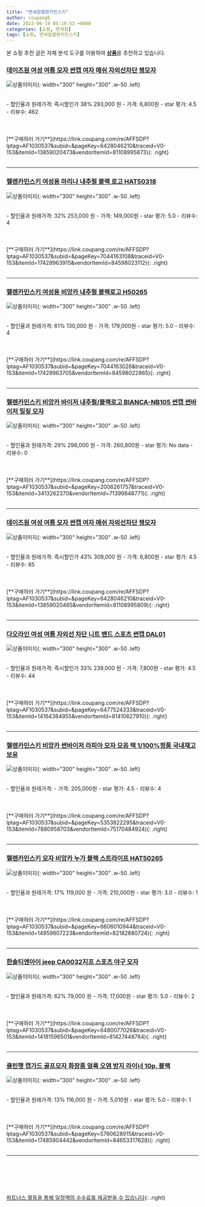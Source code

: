 ```yaml
---
title: "면세점헬렌카민스키"
author: coupang6
date: 2023-06-19 05:19:53 +0800
categories: [쇼핑, 면세점]
tags: [쇼핑, 면세점헬렌카민스키]
---
```


본 쇼핑 추천 글은 자체 분석 도구를 이용하여 [**상품**](https://link.coupang.com/a/bao1ui)을 추천하고 있습니다.

### [데이즈원 여성 여름 모자 썬캡 여자 메쉬 자외선차단 챙모자](https://link.coupang.com/re/AFFSDP?lptag=AF1030537&subid=&pageKey=6428046210&traceid=V0-153&itemId=13859020473&vendorItemId=81108995873)

![상품이미지](https://thumbnail9.coupangcdn.com/thumbnails/remote/230x230ex/image/vendor_inventory/88ef/761f68e1307cb7c40072cddbe11cb3a3baab8b90ac430751237aad18ea2c.jpg){: width="300" height="300" .w-50 .left}


<br>
- 할인율과 원래가격: 즉시할인가 38%  293,000   원
- 가격: 6,800원
- star 평가: 4.5
- 리뷰수: 462
<br>
<br>
<br>
<br>
[**구매하러 가기**](https://link.coupang.com/re/AFFSDP?lptag=AF1030537&subid=&pageKey=6428046210&traceid=V0-153&itemId=13859020473&vendorItemId=81108995873){: .right}
<br>
<br>

---

### [헬렌카민스키 여성용 마리나 내추럴 블랙 로고 HAT50318](https://link.coupang.com/re/AFFSDP?lptag=AF1030537&subid=&pageKey=7044163108&traceid=V0-153&itemId=17428963915&vendorItemId=84598023112)

![상품이미지](https://thumbnail9.coupangcdn.com/thumbnails/remote/230x230ex/image/vendor_inventory/2efb/e61248ae74fbb156afa163fc77de2dc8cbe36e89c598dbdacf307adb7aa4.jpg){: width="300" height="300" .w-50 .left}


<br>
- 할인율과 원래가격: 32%  253,000   원
- 가격: 149,000원
- star 평가: 5.0
- 리뷰수: 4
<br>
<br>
<br>
<br>
[**구매하러 가기**](https://link.coupang.com/re/AFFSDP?lptag=AF1030537&subid=&pageKey=7044163108&traceid=V0-153&itemId=17428963915&vendorItemId=84598023112){: .right}
<br>
<br>

---

### [헬렌카민스키 여성용 비앙카 내추럴 블랙로고 H50265](https://link.coupang.com/re/AFFSDP?lptag=AF1030537&subid=&pageKey=7044163026&traceid=V0-153&itemId=17428963705&vendorItemId=84598022865)

![상품이미지](https://thumbnail7.coupangcdn.com/thumbnails/remote/230x230ex/image/vendor_inventory/8c49/a19008ec628d14252a1ff27d0bcfe4685665195da4e32ae5d55a33985b0b.jpg){: width="300" height="300" .w-50 .left}


<br>
- 할인율과 원래가격: 61%  130,000   원
- 가격: 179,000원
- star 평가: 5.0
- 리뷰수: 4
<br>
<br>
<br>
<br>
[**구매하러 가기**](https://link.coupang.com/re/AFFSDP?lptag=AF1030537&subid=&pageKey=7044163026&traceid=V0-153&itemId=17428963705&vendorItemId=84598022865){: .right}
<br>
<br>

---

### [헬렌카민스키 비앙카 바이저 내추럴/블랙로고 BIANCA-NB105 썬캡 썬바이저 밀짚 모자](https://link.coupang.com/re/AFFSDP?lptag=AF1030537&subid=&pageKey=2006261757&traceid=V0-153&itemId=3413262370&vendorItemId=71399848771)

![상품이미지](https://thumbnail9.coupangcdn.com/thumbnails/remote/230x230ex/image/vendor_inventory/c6cc/810c96a10eca1b1164f338994f4d49b8256d62716a05fb796accb2b49da1.jpg){: width="300" height="300" .w-50 .left}


<br>
- 할인율과 원래가격: 29%  298,000   원
- 가격: 260,800원
- star 평가: No data
- 리뷰수: 0
<br>
<br>
<br>
<br>
[**구매하러 가기**](https://link.coupang.com/re/AFFSDP?lptag=AF1030537&subid=&pageKey=2006261757&traceid=V0-153&itemId=3413262370&vendorItemId=71399848771){: .right}
<br>
<br>

---

### [데이즈원 여성 여름 모자 썬캡 여자 메쉬 자외선차단 챙모자](https://link.coupang.com/re/AFFSDP?lptag=AF1030537&subid=&pageKey=6428046210&traceid=V0-153&itemId=13859020465&vendorItemId=81108995809)

![상품이미지](https://thumbnail7.coupangcdn.com/thumbnails/remote/230x230ex/image/vendor_inventory/796a/4a9c6f40e6839ee221a8428001ec0b3bdce63f65b560e28bc2aee66a4620.jpg){: width="300" height="300" .w-50 .left}


<br>
- 할인율과 원래가격: 즉시할인가 43%  309,000   원
- 가격: 6,800원
- star 평가: 4.5
- 리뷰수: 85
<br>
<br>
<br>
<br>
[**구매하러 가기**](https://link.coupang.com/re/AFFSDP?lptag=AF1030537&subid=&pageKey=6428046210&traceid=V0-153&itemId=13859020465&vendorItemId=81108995809){: .right}
<br>
<br>

---

### [다오라인 여성 여름 자외선 차단 니트 밴드 스포츠 썬캡 DAL01](https://link.coupang.com/re/AFFSDP?lptag=AF1030537&subid=&pageKey=6477524333&traceid=V0-153&itemId=14164384955&vendorItemId=81410627910)

![상품이미지](https://thumbnail9.coupangcdn.com/thumbnails/remote/230x230ex/image/vendor_inventory/0365/b2eefc5d49e9bf92f3c98e04e076d1e06ee07aa0695101ecbbaab9a85ed1.jpg){: width="300" height="300" .w-50 .left}


<br>
- 할인율과 원래가격: 즉시할인가 33%  239,000   원
- 가격: 7,800원
- star 평가: 4.5
- 리뷰수: 44
<br>
<br>
<br>
<br>
[**구매하러 가기**](https://link.coupang.com/re/AFFSDP?lptag=AF1030537&subid=&pageKey=6477524333&traceid=V0-153&itemId=14164384955&vendorItemId=81410627910){: .right}
<br>
<br>

---

### [헬렌카민스키 비앙카 썬바이저 라피아 모자 모음 택 1/100%정품 국내재고보유](https://link.coupang.com/re/AFFSDP?lptag=AF1030537&subid=&pageKey=5353822295&traceid=V0-153&itemId=7880958703&vendorItemId=75170484924)

![상품이미지](https://thumbnail7.coupangcdn.com/thumbnails/remote/230x230ex/image/vendor_inventory/1463/b57613b554ac2a00fee4338ae4dfd2e941223c601d1bc09b6a1068451bee.jpg){: width="300" height="300" .w-50 .left}


<br>
- 할인율과 원래가격: 
- 가격: 205,000원
- star 평가: 4.5
- 리뷰수: 4
<br>
<br>
<br>
<br>
[**구매하러 가기**](https://link.coupang.com/re/AFFSDP?lptag=AF1030537&subid=&pageKey=5353822295&traceid=V0-153&itemId=7880958703&vendorItemId=75170484924){: .right}
<br>
<br>

---

### [헬렌카민스키 모자 비앙카 누가 블랙 스트라이프 HAT50265](https://link.coupang.com/re/AFFSDP?lptag=AF1030537&subid=&pageKey=6606010944&traceid=V0-153&itemId=14959607223&vendorItemId=82182880724)

![상품이미지](https://thumbnail7.coupangcdn.com/thumbnails/remote/230x230ex/image/vendor_inventory/e0a5/1e90f609cff4309445cced257fe1d177d05aa1da956a93b8cbbbb7079816.jpg){: width="300" height="300" .w-50 .left}


<br>
- 할인율과 원래가격: 17%  119,000   원
- 가격: 210,000원
- star 평가: 3.0
- 리뷰수: 1
<br>
<br>
<br>
<br>
[**구매하러 가기**](https://link.coupang.com/re/AFFSDP?lptag=AF1030537&subid=&pageKey=6606010944&traceid=V0-153&itemId=14959607223&vendorItemId=82182880724){: .right}
<br>
<br>

---

### [한솔티엔아이 jeep CA0032지프 스포츠 야구 모자](https://link.coupang.com/re/AFFSDP?lptag=AF1030537&subid=&pageKey=6480077026&traceid=V0-153&itemId=14181596501&vendorItemId=81427448784)

![상품이미지](https://thumbnail10.coupangcdn.com/thumbnails/remote/230x230ex/image/vendor_inventory/4da0/e7fbd9760a6d96a6b2fd30521f5254425cc33bf40c24360f53d4c70219cd.jpg){: width="300" height="300" .w-50 .left}


<br>
- 할인율과 원래가격: 62%  79,000   원
- 가격: 17,000원
- star 평가: 5.0
- 리뷰수: 2
<br>
<br>
<br>
<br>
[**구매하러 가기**](https://link.coupang.com/re/AFFSDP?lptag=AF1030537&subid=&pageKey=6480077026&traceid=V0-153&itemId=14181596501&vendorItemId=81427448784){: .right}
<br>
<br>

---

### [클린햇 캡가드 골프모자 화장품 얼룩 오염 방지 라이너 10p, 블랙](https://link.coupang.com/re/AFFSDP?lptag=AF1030537&subid=&pageKey=5760628915&traceid=V0-153&itemId=17485904442&vendorItemId=84653317628)

![상품이미지](https://thumbnail7.coupangcdn.com/thumbnails/remote/230x230ex/image/retail/images/2023/01/11/11/4/f07d4de1-57c8-4590-b654-24a92136d810.jpg){: width="300" height="300" .w-50 .left}


<br>
- 할인율과 원래가격: 13%  116,000   원
- 가격: 5,010원
- star 평가: 5.0
- 리뷰수: 1
<br>
<br>
<br>
<br>
[**구매하러 가기**](https://link.coupang.com/re/AFFSDP?lptag=AF1030537&subid=&pageKey=5760628915&traceid=V0-153&itemId=17485904442&vendorItemId=84653317628){: .right}
<br>
<br>

---
<br><br><br><br><br> [파트너스 활동을 통해 일정액의 수수료를 제공받을 수 있습니다](https://link.coupang.com/a/bao1ui){: .right}
